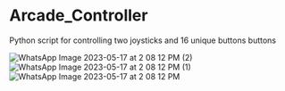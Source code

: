 # Arcade_Controller
Python script for controlling two joysticks and 16 unique buttons buttons 

![WhatsApp Image 2023-05-17 at 2 08 12 PM (2)](https://github.com/Anidragon/Arcade_Controller/assets/81329162/851ea119-5342-4e64-804e-5799e72fde89)
![WhatsApp Image 2023-05-17 at 2 08 12 PM (1)](https://github.com/Anidragon/Arcade_Controller/assets/81329162/512ea315-5e33-4b8c-a2ac-d0de7ae59907)
![WhatsApp Image 2023-05-17 at 2 08 12 PM](https://github.com/Anidragon/Arcade_Controller/assets/81329162/c8ccb1e7-7ed8-4d84-a758-9bdd715b7b35)
